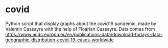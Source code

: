# covid
Python script that display graphs about the covid19 pandemic, made by Valentin Cassayre with the help of Floarian Cassayre.
Data comes from https://www.ecdc.europa.eu/en/publications-data/download-todays-data-geographic-distribution-covid-19-cases-worldwide
